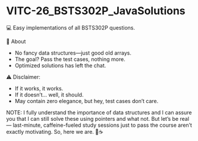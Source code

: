 # VITC-26_BSTS302P_JavaSolutions
💻 Easy implementations of all BSTS302P questions. 

📌 About  
- No fancy data structures—just good old arrays.  
- The goal? Pass the test cases, nothing more.  
- Optimized solutions has left the chat.  

⚠️ Disclaimer:  
- If it works, it works.  
- If it doesn’t… well, it should.  
- May contain zero elegance, but hey, test cases don’t care.  

NOTE: I fully understand the importance of data structures and I can assure you that I can still solve these using pointers and what not. But let’s be real — last-minute, caffeine-fueled study sessions just to pass the course aren’t exactly motivating. So, here we are. 🚀☕
